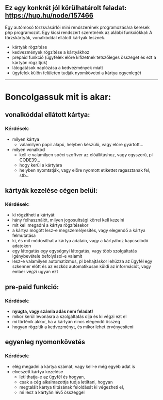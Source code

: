 
Ez egy konkrét jól körülhatárolt feladat: https://hup.hu/node/157466
-----------------------------------------------------------------------------------------------------------------------------
Egy autómosó törzsvásárlói mini rendszerének programozására keresek php programozót. Egy kicsi rendszert szeretnénk az alábbi funkciókkal:
A törzskártyák, vonalkóddal ellátott kártyák lesznek.
- kártyák rögzítése
- kedvezmények rögzítése a kártyákhoz
- prepaid funkció (ügyfelek előre kifizetnek tetszőleges összeget és ezt a kártyán rögzítjük)
- látogatások naplózása a kedvezmények miatt
- ügyfelek külön felületen tudják nyomkövetni a kártya egyenlegét
--------------------------------------------------------------------------------------------------------------------------------------
# Boncolgassuk mit is akar:
## vonalkóddal ellátott kártya:
### Kérdések:
* milyen kártya 
  * valamilyen papír alapú, helyben készülő, vagy előre gyártott…
* milyen vonalkód 
  * kell-e valamilyen spéci szoftver az előállításhoz, vagy egyszerű, pl CODE39…
  * hogy kerül a kártyára
  * helyben nyomtatják, vagy előre nyomott etikettet ragasztanak fel, stb…
      
## kártyák kezelése cégen belül:
### Kérdések:
* ki rögzítheti a kártyát
* hány felhasználót, milyen jogosultsági körrel kell kezelni
* mit kell megadni a kártya rögzítésekor
* a kártya mögött lesz-e megszemélyesítés, vagy elegendő a kártya felmutatása
* ki, és mit módosíthat a kártya adatain, vagy a kártyához kapcsolódó adatokon
* egy látogatás egy egységnyi látogatás, vagy több szolgáltatás igénybevétele befolyásol-e valamit
* lesz-e valamilyen automatizmus, pl behajtáskor lehúzza az ügyfél egy szkenner előtt és az eszköz automatikusan
    küldi az információt, vagy ember végzi ugyan ezt
      
## pre-paid funkció:
### Kérdések:
  *	**nyugta, vagy számla adás nem feladat!**
  * mikor kerül levonásra a szolgáltatás díja és ki végzi ezt el
  * mi történik akkor, ha a kártyán nincs elegendő összeg
  * hogyan rögzítik a kedvezményt, és mikor lehet érvényesíteni
 
## egyenleg nyomonkövetés
### Kérdések:
  * elég megadni a kártya számát, vagy kell-e még egyéb adat is
  * elveszett kártya kezelése
    * letilthatja-e az ügyfél és hogyan,
    * csak a cég alkalmazottja tudja letiltani, hogyan
    * megtalált kártya tiltásának feloldását ki végezheti el,
    * mi lesz a kártyán lévő összeggel



